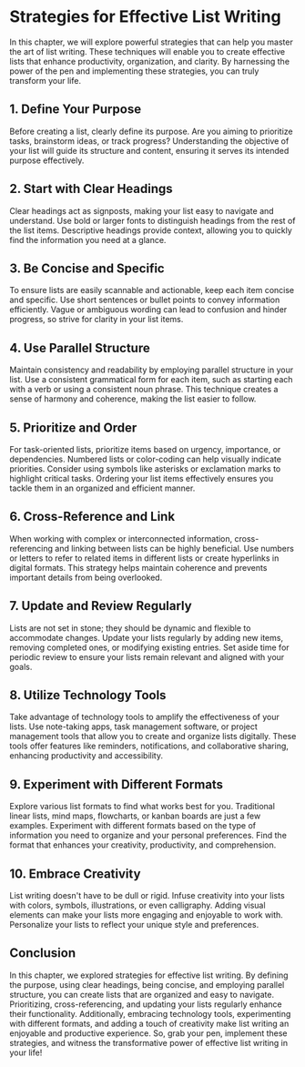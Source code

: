 # Strategies for Effective List Writing

In this chapter, we will explore powerful strategies that can help you master the art of list writing. These techniques will enable you to create effective lists that enhance productivity, organization, and clarity. By harnessing the power of the pen and implementing these strategies, you can truly transform your life.

## 1\. Define Your Purpose

Before creating a list, clearly define its purpose. Are you aiming to prioritize tasks, brainstorm ideas, or track progress? Understanding the objective of your list will guide its structure and content, ensuring it serves its intended purpose effectively.

## 2\. Start with Clear Headings

Clear headings act as signposts, making your list easy to navigate and understand. Use bold or larger fonts to distinguish headings from the rest of the list items. Descriptive headings provide context, allowing you to quickly find the information you need at a glance.

## 3\. Be Concise and Specific

To ensure lists are easily scannable and actionable, keep each item concise and specific. Use short sentences or bullet points to convey information efficiently. Vague or ambiguous wording can lead to confusion and hinder progress, so strive for clarity in your list items.

## 4\. Use Parallel Structure

Maintain consistency and readability by employing parallel structure in your list. Use a consistent grammatical form for each item, such as starting each with a verb or using a consistent noun phrase. This technique creates a sense of harmony and coherence, making the list easier to follow.

## 5\. Prioritize and Order

For task-oriented lists, prioritize items based on urgency, importance, or dependencies. Numbered lists or color-coding can help visually indicate priorities. Consider using symbols like asterisks or exclamation marks to highlight critical tasks. Ordering your list items effectively ensures you tackle them in an organized and efficient manner.

## 6\. Cross-Reference and Link

When working with complex or interconnected information, cross-referencing and linking between lists can be highly beneficial. Use numbers or letters to refer to related items in different lists or create hyperlinks in digital formats. This strategy helps maintain coherence and prevents important details from being overlooked.

## 7\. Update and Review Regularly

Lists are not set in stone; they should be dynamic and flexible to accommodate changes. Update your lists regularly by adding new items, removing completed ones, or modifying existing entries. Set aside time for periodic review to ensure your lists remain relevant and aligned with your goals.

## 8\. Utilize Technology Tools

Take advantage of technology tools to amplify the effectiveness of your lists. Use note-taking apps, task management software, or project management tools that allow you to create and organize lists digitally. These tools offer features like reminders, notifications, and collaborative sharing, enhancing productivity and accessibility.

## 9\. Experiment with Different Formats

Explore various list formats to find what works best for you. Traditional linear lists, mind maps, flowcharts, or kanban boards are just a few examples. Experiment with different formats based on the type of information you need to organize and your personal preferences. Find the format that enhances your creativity, productivity, and comprehension.

## 10\. Embrace Creativity

List writing doesn't have to be dull or rigid. Infuse creativity into your lists with colors, symbols, illustrations, or even calligraphy. Adding visual elements can make your lists more engaging and enjoyable to work with. Personalize your lists to reflect your unique style and preferences.

## Conclusion

In this chapter, we explored strategies for effective list writing. By defining the purpose, using clear headings, being concise, and employing parallel structure, you can create lists that are organized and easy to navigate. Prioritizing, cross-referencing, and updating your lists regularly enhance their functionality. Additionally, embracing technology tools, experimenting with different formats, and adding a touch of creativity make list writing an enjoyable and productive experience. So, grab your pen, implement these strategies, and witness the transformative power of effective list writing in your life!
